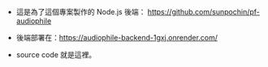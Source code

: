 * 這是為了這個專案製作的 Node.js 後端： https://github.com/sunpochin/pf-audiophile

* 後端部署在：https://audiophile-backend-1gxj.onrender.com/

* source code 就是這裡。
